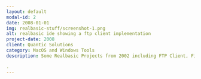 ```yaml
---
layout: default
modal-id: 2
date: 2008-01-01
img: realbasic-stuff/screenshot-1.png
alt: realbasic ide showing a ftp client implementation
project-date: 2008
client: Quantic Solutions
category: MacOS and Windows Tools
description: Some Realbasic Projects from 2002 including FTP Client, File Compressor, Image Visualization and Chat Messenger.

.
---
```

